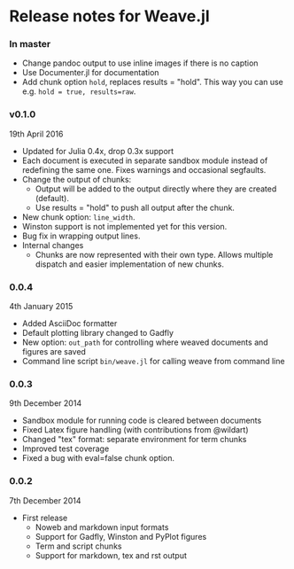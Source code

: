 
# Release notes for Weave.jl

### In master

* Change pandoc output to use inline images if there is no caption
* Use Documenter.jl for documentation
* Add chunk option `hold`, replaces results = "hold". This way you can use e.g. `hold = true, results=raw`.


### v0.1.0

19th April 2016

* Updated for Julia 0.4x, drop 0.3x support
* Each document is executed in separate sandbox module instead of redefining the same one. Fixes warnings and occasional segfaults.
* Change the output of chunks:
  - Output will be added to the output directly where they are created (default).
  - Use results = "hold" to push all output after the chunk.
* New chunk option: `line_width`.
* Winston support is not implemented yet for this version.
* Bug fix in wrapping output lines.
* Internal changes
    - Chunks are now represented with their own type. Allows multiple dispatch
      and easier implementation of new chunks.

### 0.0.4

4th January 2015

* Added AsciiDoc formatter
* Default plotting library changed to Gadfly
* New option: `out_path` for controlling where weaved documents and figures are saved
* Command line script `bin/weave.jl` for calling weave from command line

### 0.0.3

9th December 2014

* Sandbox module for running code is cleared between documents
* Fixed Latex figure handling (with contributions from @wildart)
* Changed "tex" format: separate environment for term chunks
* Improved test coverage
* Fixed a bug with eval=false chunk option.


### 0.0.2

7th December 2014

* First release
    * Noweb and markdown input formats
    * Support for Gadfly, Winston and PyPlot figures
    * Term and script chunks
    * Support for markdown, tex and rst output
